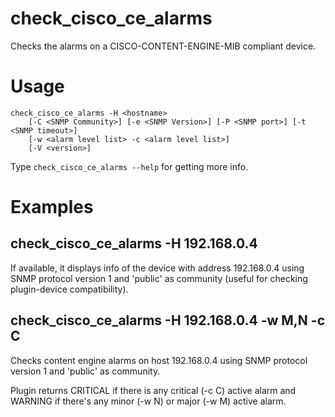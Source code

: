 # check_cisco_ce_alarms

Checks the alarms on a CISCO-CONTENT-ENGINE-MIB compliant device.

# Usage

    check_cisco_ce_alarms -H <hostname>
        [-C <SNMP Community>] [-e <SNMP Version>] [-P <SNMP port>] [-t <SNMP timeout>]
        [-w <alarm level list> -c <alarm level list>]
        [-V <version>]

Type `check_cisco_ce_alarms --help` for getting more info.

# Examples
## check_cisco_ce_alarms -H 192.168.0.4
If available, it displays info of the device with address 192.168.0.4 using SNMP protocol version 1 and 'public' as community (useful for checking plugin-device compatibility).

## check_cisco_ce_alarms -H 192.168.0.4 -w M,N -c C
Checks content engine alarms on host 192.168.0.4 using SNMP protocol version 1 and 'public' as community.

Plugin returns CRITICAL if there is any critical (-c C) active alarm and WARNING if there's any minor (-w N) or major (-w M) active alarm.